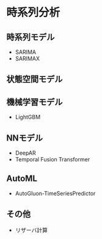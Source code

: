 # 時系列分析
## 時系列モデル
* SARIMA
* SARIMAX

## 状態空間モデル

## 機械学習モデル
* LightGBM

## NNモデル
* DeepAR
* Temporal Fusion Transformer

## AutoML
* AutoGluon-TimeSeriesPredictor

## その他
* リザーバ計算